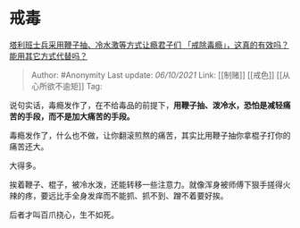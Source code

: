 # 戒毒
[塔利班士兵采用鞭子抽、冷水激等方式让瘾君子们 「戒除毒瘾」，这真的有效吗？能用其它方式代替吗？](https://www.zhihu.com/question/486968034/answer/2150301562)

> Author: #Anonymity 
> Last update: *06/10/2021* 
> Link: [[制赌]] [[戒色]] [[从心所欲不逾矩]]
> Tag:  

说句实话，毒瘾发作了，在不给毒品的前提下，**用鞭子抽、泼冷水，恐怕是减轻痛苦的手段，而不是加大痛苦的手段。**

毒瘾发作了，什么也不做，让你翻滚煎熬的痛苦，其实比用鞭子抽你拿棍子打你的痛苦还大。

大得多。

挨着鞭子、棍子，被冷水泼，还能转移一些注意力。就像浑身被师傅下狠手搓得火辣的疼，要远比手全身发痒而不能抓、抓不到、蹭不着要好挨。

后者才叫百爪挠心，生不如死。

  
